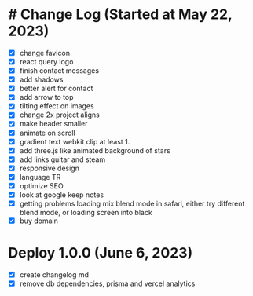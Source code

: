 # # Change Log (Started at May 22, 2023)

-   [x] change favicon
-   [x] react query logo
-   [x] finish contact messages
-   [x] add shadows
-   [x] better alert for contact
-   [x] add arrow to top
-   [x] tilting effect on images
-   [x] change 2x project aligns
-   [x] make header smaller
-   [x] animate on scroll
-   [x] gradient text webkit clip at least 1.
-   [x] add three.js like animated background of stars
-   [x] add links guitar and steam
-   [x] responsive design
-   [x] language TR
-   [x] optimize SEO
-   [x] look at google keep notes
-   [x] getting problems loading mix blend mode in safari, either try different blend mode, or loading screen into black
-   [x] buy domain

# Deploy 1.0.0 (June 6, 2023)

-   [x] create changelog md
-   [x] remove db dependencies, prisma and vercel analytics
